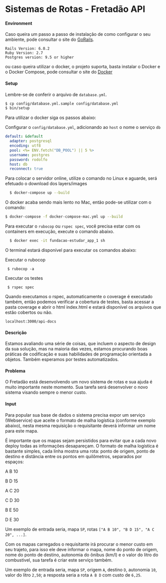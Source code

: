 # Sistemas de Rotas - Fretadão API

#### Environment

Caso queira um passo a passo de instalação de como configurar o seu ambiente, pode consultar o site do [GoRails](https://gorails.com/setup/ubuntu/18.10).

```
Rails Version: 6.0.2
Ruby Version: 2.7
Postgres version: 9.5 or higher
```

ou caso queira utilizar o docker, o projeto suporta, basta instalar o Docker e o Docker Compose, pode consultar o site do [Docker](https://docs.docker.com/compose/install/)

#### Setup

Lembre-se de conferir o arquivo de `database.yml`.

```sh
$ cp config/database.yml.sample config/database.yml
$ bin/setup
```

Para utilizar o docker siga os passos abaixo:

Configurar o `config/database.yml`, adicionando ao `host` o nome o serviço `db`
```yml
default: &default
  adapter: postgresql
  encoding: utf8
  pool: <%= ENV.fetch("DB_POOL") || 5 %>
  username: postgres
  password: rodolfo
  host: db
  reconnect: true
```

Para colocar o servidor online, utilize o comando no Linux e aguarde, será efetuado o download dos layers/images

```sh
  $ docker-compose up --build
```

O docker acaba sendo mais lento no Mac, então pode-se utilizar com o comando:

```sh
$ docker-compose -f docker-compose-mac.yml up --build
```

Para executar o `rubocop` ou `rspec spec`, você precisa estar com os containers em execução, execute o comando abaixo.

```sh
  $ docker exec -it fundacao-estudar_app_1 sh
```
O terminal estará disponível para executar os comandos abaixo:

Executar o rubocop

```
 $ rubocop -a
```

Executar os testes

```
 $ rspec spec
```
Quando executamos o rspec, automaticamente o coverage é executado também, então podemos verificar a cobertura de testes, basta acessar a pasta coverage e abrir o html index.html e estará disponível os arquivos que estão cobertos ou não.


```
localhost:3000/api-docs
```



#### Descrição

Estamos avaliando uma série de coisas, que incluem o aspecto de design da sua solução, mas na maioria das vezes, estamos procurando boas práticas de codificação e suas habilidades de programação orientada a objetos. Também esperamos por testes automatizados.

#### Problema

O Fretadão está desenvolvendo um novo sistema de rotas e sua ajuda é muito importante neste momento. Sua tarefa será desenvolver o
novo sistema visando sempre o menor custo.

#### Input

Para popular sua base de dados o sistema precisa expor um serviço (Webservice) que aceite o formato de malha logística (conforme exemplo abaixo), nesta mesma requisição o requisitante deverá informar um nome para este mapa. 

É importante que os mapas sejam persistidos para evitar que a cada novo deploy todas as informações desapareçam. O formato de malha logística é bastante simples, cada linha mostra uma rota: ponto de origem, ponto de destino e distância entre os pontos em quilômetros, separados por espaços:

A B 10

B D 15

A C 20

C D 30

B E 50

D E 30

Um exemplo de entrada seria, mapa `SP`, rotas `["A B 10", "B D 15", "A C 20", ...]`.

Com os mapas carregados o requisitante irá procurar o menor custo em seu trajeto, para isso ele deve informar o mapa, nome do ponto de
origem, nome do ponto de destino, autonomia do ônibus (km/l) e o valor do litro do combustivel, sua tarefa é criar este serviço também.

Um exemplo de entrada seria, mapa `SP`, origem `A`, destino `D`, autonomia `10`, valor do litro `2,50`; a resposta seria a rota `A B D` com custo de `6,25`.